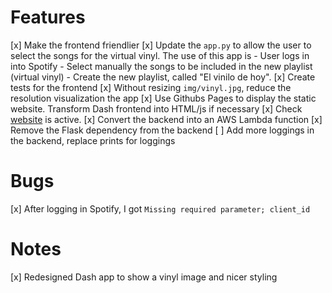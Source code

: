 # Features
[x] Make the frontend friendlier
[x] Update the `app.py` to allow the user to select the songs for the virtual vinyl. The use of this app is
    - User logs in into Spotify
    - Select manually the songs to be included in the new playlist (virtual vinyl)
    - Create the new playlist, called "El vinilo de hoy".
[x] Create tests for the frontend
[x] Without resizing `img/vinyl.jpg`, reduce the resolution visualization the app
[x] Use Githubs Pages to display the static website. Transform Dash frontend into HTML/js if necessary
[x] Check [website](https://cperales.github.io/virtualvinyl) is active.
[x] Convert the backend into an AWS Lambda function
[x] Remove the Flask dependency from the backend
[ ] Add more loggings in the backend, replace prints for loggings


# Bugs
[x] After logging in Spotify, I got `Missing required parameter; client_id`

# Notes
[x] Redesigned Dash app to show a vinyl image and nicer styling
